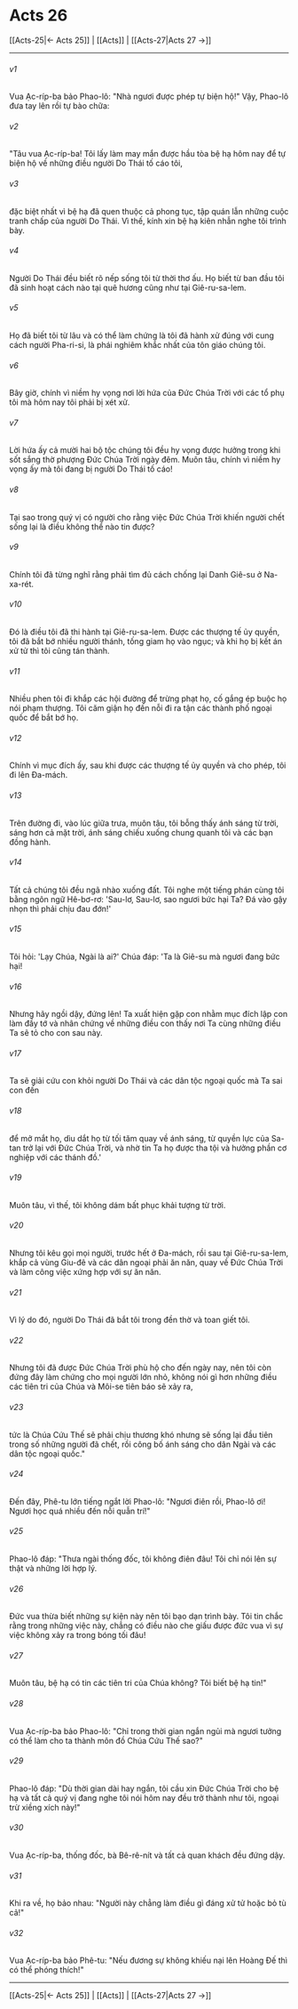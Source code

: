 # Acts 26

[[Acts-25|← Acts 25]] | [[Acts]] | [[Acts-27|Acts 27 →]]
***



###### v1 
Vua Ạc-ríp-ba bảo Phao-lô: "Nhà ngươi được phép tự biện hộ!" Vậy, Phao-lô đưa tay lên rồi tự bào chữa: 

###### v2 
"Tâu vua Ạc-ríp-ba! Tôi lấy làm may mắn được hầu tòa bệ hạ hôm nay để tự biện hộ về những điều người Do Thái tố cáo tôi, 

###### v3 
đặc biệt nhất vì bệ hạ đã quen thuộc cả phong tục, tập quán lẫn những cuộc tranh chấp của người Do Thái. Vì thế, kính xin bệ hạ kiên nhẫn nghe tôi trình bày. 

###### v4 
Người Do Thái đều biết rõ nếp sống tôi từ thời thơ ấu. Họ biết từ ban đầu tôi đã sinh hoạt cách nào tại quê hương cũng như tại Giê-ru-sa-lem. 

###### v5 
Họ đã biết tôi từ lâu và có thể làm chứng là tôi đã hành xử đúng với cung cách người Pha-ri-si, là phái nghiêm khắc nhất của tôn giáo chúng tôi. 

###### v6 
Bây giờ, chính vì niềm hy vọng nơi lời hứa của Đức Chúa Trời với các tổ phụ tôi mà hôm nay tôi phải bị xét xử. 

###### v7 
Lời hứa ấy cả mười hai bộ tộc chúng tôi đều hy vọng được hưởng trong khi sốt sắng thờ phượng Đức Chúa Trời ngày đêm. Muôn tâu, chính vì niềm hy vọng ấy mà tôi đang bị người Do Thái tố cáo! 

###### v8 
Tại sao trong quý vị có người cho rằng việc Đức Chúa Trời khiến người chết sống lại là điều không thể nào tin được? 

###### v9 
Chính tôi đã từng nghĩ rằng phải tìm đủ cách chống lại Danh Giê-su ở Na-xa-rét. 

###### v10 
Đó là điều tôi đã thi hành tại Giê-ru-sa-lem. Được các thượng tế ủy quyền, tôi đã bắt bớ nhiều người thánh, tống giam họ vào ngục; và khi họ bị kết án xử tử thì tôi cũng tán thành. 

###### v11 
Nhiều phen tôi đi khắp các hội đường để trừng phạt họ, cố gắng ép buộc họ nói phạm thượng. Tôi căm giận họ đến nỗi đi ra tận các thành phố ngoại quốc để bắt bớ họ. 

###### v12 
Chính vì mục đích ấy, sau khi được các thượng tế ủy quyền và cho phép, tôi đi lên Đa-mách. 

###### v13 
Trên đường đi, vào lúc giữa trưa, muôn tâu, tôi bỗng thấy ánh sáng từ trời, sáng hơn cả mặt trời, ánh sáng chiếu xuống chung quanh tôi và các bạn đồng hành. 

###### v14 
Tất cả chúng tôi đều ngã nhào xuống đất. Tôi nghe một tiếng phán cùng tôi bằng ngôn ngữ Hê-bơ-rơ: 'Sau-lơ, Sau-lơ, sao ngươi bức hại Ta? Đá vào gậy nhọn thì phải chịu đau đớn!' 

###### v15 
Tôi hỏi: 'Lạy Chúa, Ngài là ai?' Chúa đáp: 'Ta là Giê-su mà ngươi đang bức hại! 

###### v16 
Nhưng hãy ngồi dậy, đứng lên! Ta xuất hiện gặp con nhằm mục đích lập con làm đầy tớ và nhân chứng về những điều con thấy nơi Ta cùng những điều Ta sẽ tỏ cho con sau này. 

###### v17 
Ta sẽ giải cứu con khỏi người Do Thái và các dân tộc ngoại quốc mà Ta sai con đến 

###### v18 
để mở mắt họ, dìu dắt họ từ tối tăm quay về ánh sáng, từ quyền lực của Sa-tan trở lại với Đức Chúa Trời, và nhờ tin Ta họ được tha tội và hưởng phần cơ nghiệp với các thánh đồ.' 

###### v19 
Muôn tâu, vì thế, tôi không dám bất phục khải tượng từ trời. 

###### v20 
Nhưng tôi kêu gọi mọi người, trước hết ở Đa-mách, rồi sau tại Giê-ru-sa-lem, khắp cả vùng Giu-đê và các dân ngoại phải ăn năn, quay về Đức Chúa Trời và làm công việc xứng hợp với sự ăn năn. 

###### v21 
Vì lý do đó, người Do Thái đã bắt tôi trong đền thờ và toan giết tôi. 

###### v22 
Nhưng tôi đã được Đức Chúa Trời phù hộ cho đến ngày nay, nên tôi còn đứng đây làm chứng cho mọi người lớn nhỏ, không nói gì hơn những điều các tiên tri của Chúa và Môi-se tiên báo sẽ xảy ra, 

###### v23 
tức là Chúa Cứu Thế sẽ phải chịu thương khó nhưng sẽ sống lại đầu tiên trong số những người đã chết, rồi công bố ánh sáng cho dân Ngài và các dân tộc ngoại quốc." 

###### v24 
Đến đây, Phê-tu lớn tiếng ngắt lời Phao-lô: "Ngươi điên rồi, Phao-lô ơi! Ngươi học quá nhiều đến nỗi quẫn trí!" 

###### v25 
Phao-lô đáp: "Thưa ngài thống đốc, tôi không điên đâu! Tôi chỉ nói lên sự thật và những lời hợp lý. 

###### v26 
Đức vua thừa biết những sự kiện này nên tôi bạo dạn trình bày. Tôi tin chắc rằng trong những việc này, chẳng có điều nào che giấu được đức vua vì sự việc không xảy ra trong bóng tối đâu! 

###### v27 
Muôn tâu, bệ hạ có tin các tiên tri của Chúa không? Tôi biết bệ hạ tin!" 

###### v28 
Vua Ạc-ríp-ba bảo Phao-lô: "Chỉ trong thời gian ngắn ngủi mà ngươi tưởng có thể làm cho ta thành môn đồ Chúa Cứu Thế sao?" 

###### v29 
Phao-lô đáp: "Dù thời gian dài hay ngắn, tôi cầu xin Đức Chúa Trời cho bệ hạ và tất cả quý vị đang nghe tôi nói hôm nay đều trở thành như tôi, ngoại trừ xiềng xích này!" 

###### v30 
Vua Ạc-ríp-ba, thống đốc, bà Bê-rê-nít và tất cả quan khách đều đứng dậy. 

###### v31 
Khi ra về, họ bảo nhau: "Người này chẳng làm điều gì đáng xử tử hoặc bỏ tù cả!" 

###### v32 
Vua Ạc-ríp-ba bảo Phê-tu: "Nếu đương sự không khiếu nại lên Hoàng Đế thì có thể phóng thích!"

***
[[Acts-25|← Acts 25]] | [[Acts]] | [[Acts-27|Acts 27 →]]
